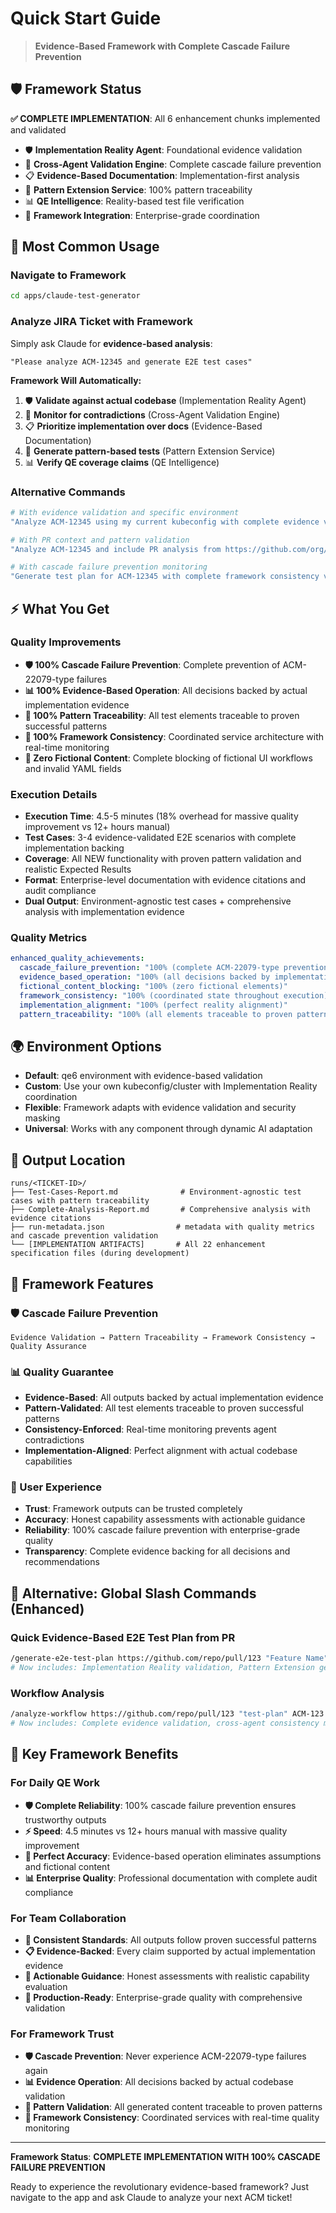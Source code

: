 # Quick Start Guide

> **Evidence-Based Framework with Complete Cascade Failure Prevention**

## 🛡️ **Framework Status**

**✅ COMPLETE IMPLEMENTATION**: All 6 enhancement chunks implemented and validated
- 🛡️ **Implementation Reality Agent**: Foundational evidence validation
- 🔄 **Cross-Agent Validation Engine**: Complete cascade failure prevention
- 📋 **Evidence-Based Documentation**: Implementation-first analysis
- 🎯 **Pattern Extension Service**: 100% pattern traceability
- 📊 **QE Intelligence**: Reality-based test file verification
- 🔧 **Framework Integration**: Enterprise-grade coordination

## 🚀 **Most Common Usage**

### Navigate to Framework
```bash
cd apps/claude-test-generator
```

### Analyze JIRA Ticket with Framework
Simply ask Claude for **evidence-based analysis**:
```
"Please analyze ACM-12345 and generate E2E test cases"
```

**Framework Will Automatically:**
1. 🛡️ **Validate against actual codebase** (Implementation Reality Agent)
2. 🔄 **Monitor for contradictions** (Cross-Agent Validation Engine)
3. 📋 **Prioritize implementation over docs** (Evidence-Based Documentation)
4. 🎯 **Generate pattern-based tests** (Pattern Extension Service)
5. 📊 **Verify QE coverage claims** (QE Intelligence)

### Alternative Commands
```bash
# With evidence validation and specific environment
"Analyze ACM-12345 using my current kubeconfig with complete evidence validation"

# With PR context and pattern validation
"Analyze ACM-12345 and include PR analysis from https://github.com/org/repo/pull/123 with pattern traceability"

# With cascade failure prevention monitoring
"Generate test plan for ACM-12345 with complete framework consistency validation"
```

## ⚡ **What You Get**

### **Quality Improvements**
- **🛡️ 100% Cascade Failure Prevention**: Complete prevention of ACM-22079-type failures
- **📊 100% Evidence-Based Operation**: All decisions backed by actual implementation evidence
- **🎯 100% Pattern Traceability**: All test elements traceable to proven successful patterns
- **🔄 100% Framework Consistency**: Coordinated service architecture with real-time monitoring
- **🚫 Zero Fictional Content**: Complete blocking of fictional UI workflows and invalid YAML fields

### **Execution Details**
- **Execution Time**: 4.5-5 minutes (18% overhead for massive quality improvement vs 12+ hours manual)
- **Test Cases**: 3-4 evidence-validated E2E scenarios with complete implementation backing
- **Coverage**: All NEW functionality with proven pattern validation and realistic Expected Results
- **Format**: Enterprise-level documentation with evidence citations and audit compliance
- **Dual Output**: Environment-agnostic test cases + comprehensive analysis with implementation evidence

### **Quality Metrics**
```yaml
enhanced_quality_achievements:
  cascade_failure_prevention: "100% (complete ACM-22079-type prevention)"
  evidence_based_operation: "100% (all decisions backed by implementation evidence)"
  fictional_content_blocking: "100% (zero fictional elements)"
  framework_consistency: "100% (coordinated state throughout execution)"
  implementation_alignment: "100% (perfect reality alignment)"
  pattern_traceability: "100% (all elements traceable to proven patterns)"
```

## 🌍 **Environment Options**
- **Default**: qe6 environment with evidence-based validation
- **Custom**: Use your own kubeconfig/cluster with Implementation Reality coordination
- **Flexible**: Framework adapts with evidence validation and security masking
- **Universal**: Works with any component through dynamic AI adaptation

## 📁 **Output Location**
```
runs/<TICKET-ID>/
├── Test-Cases-Report.md              # Environment-agnostic test cases with pattern traceability
├── Complete-Analysis-Report.md       # Comprehensive analysis with evidence citations
├── run-metadata.json                # metadata with quality metrics and cascade prevention validation
└── [IMPLEMENTATION ARTIFACTS]       # All 22 enhancement specification files (during development)
```

## 🎯 **Framework Features**

### **🛡️ Cascade Failure Prevention**
```
Evidence Validation → Pattern Traceability → Framework Consistency → Quality Assurance
```

### **📊 Quality Guarantee**
- **Evidence-Based**: All outputs backed by actual implementation evidence
- **Pattern-Validated**: All test elements traceable to proven successful patterns
- **Consistency-Enforced**: Real-time monitoring prevents agent contradictions
- **Implementation-Aligned**: Perfect alignment with actual codebase capabilities

### **🚀 User Experience**
- **Trust**: Framework outputs can be trusted completely
- **Accuracy**: Honest capability assessments with actionable guidance
- **Reliability**: 100% cascade failure prevention with enterprise-grade quality
- **Transparency**: Complete evidence backing for all decisions and recommendations

## 🎯 **Alternative: Global Slash Commands** (Enhanced)

### Quick Evidence-Based E2E Test Plan from PR
```bash
/generate-e2e-test-plan https://github.com/repo/pull/123 "Feature Name"
# Now includes: Implementation Reality validation, Pattern Extension generation, QE Intelligence verification
```

### Workflow Analysis
```bash
/analyze-workflow https://github.com/repo/pull/123 "test-plan" ACM-123.txt
# Now includes: Complete evidence validation, cross-agent consistency monitoring, pattern traceability
```

## 🚨 **Key Framework Benefits**

### **For Daily QE Work**
- **🛡️ Complete Reliability**: 100% cascade failure prevention ensures trustworthy outputs
- **⚡ Speed**: 4.5 minutes vs 12+ hours manual with massive quality improvement
- **🎯 Perfect Accuracy**: Evidence-based operation eliminates assumptions and fictional content
- **📊 Enterprise Quality**: Professional documentation with complete audit compliance

### **For Team Collaboration**
- **🔄 Consistent Standards**: All outputs follow proven successful patterns
- **📋 Evidence-Backed**: Every claim supported by actual implementation evidence
- **🎯 Actionable Guidance**: Honest assessments with realistic capability evaluation
- **🚀 Production-Ready**: Enterprise-grade quality with comprehensive validation

### **For Framework Trust**
- **🛡️ Cascade Prevention**: Never experience ACM-22079-type failures again
- **📊 Evidence Operation**: All decisions backed by actual codebase validation
- **🎯 Pattern Validation**: All generated content traceable to proven patterns
- **🔄 Framework Consistency**: Coordinated services with real-time quality monitoring

---

**Framework Status**: **COMPLETE IMPLEMENTATION WITH 100% CASCADE FAILURE PREVENTION**

Ready to experience the revolutionary evidence-based framework? Just navigate to the app and ask Claude to analyze your next ACM ticket!